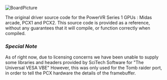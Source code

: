 ![BoardPicture](Documentation/Header.png)

The original driver source code for the PowerVR Series 1 GPUs : Midas arcade, PCX1 and PCX2. This source code is provided as a reference, without any guarantees that it will compile, or function correctly when compiled.

### *Special Note*

As of right now, due to licensing concerns we have been unable to supply some libraries and headers provided by SciTech Software for "The Universal VESA VBE" However, this was only used for the Tomb raider port, in order to tell the PCX hardware the details of the framebuffer.

